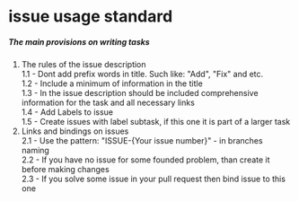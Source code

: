 # issue usage standard
##### The main provisions on writing tasks
1. The rules of the issue description <br/>
1.1 - Dont add prefix words in title. Such like: "Add", "Fix" and etc. <br/>
1.2 - Include a minimum of information in the title <br/>
1.3 - In the issue description should be included comprehensive information for the task and all necessary links <br/>
1.4 - Add Labels to issue <br/>
1.5 - Create issues with label subtask, if this one it is part of a larger task <br/>
2. Links and bindings on issues <br/>
2.1 - Use the pattern: "ISSUE-{Your issue number}" - in branches naming <br/>
2.2 - If you have no issue for some founded problem, than create it before making changes <br/>
2.3 - If you solve some issue in your pull request then bind issue to this one <br/>
